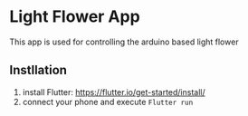 # Light Flower App

This app is used for controlling the arduino based light flower

## Instllation
1. install Flutter: https://flutter.io/get-started/install/
2. connect your phone and execute 
    `Flutter run`


